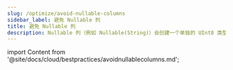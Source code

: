 ```yaml
---
slug: /optimize/avoid-nullable-columns
sidebar_label: 避免 Nullable 列
title: 避免 Nullable 列
description: Nullable 列（例如 Nullable(String)）会创建一个单独的 UInt8 类型的列。
---
```


import Content from '@site/docs/cloud/bestpractices/avoidnullablecolumns.md';

<Content />
